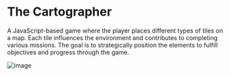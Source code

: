 # The Cartographer
A JavaScript-based game where the player places different types of tiles on a map. Each tile influences the environment and contributes to completing various missions. The goal is to strategically position the elements to fulfill objectives and progress through the game.

![image](https://github.com/user-attachments/assets/9fb7a66c-483d-408c-ad78-34fc7f7896ca)

